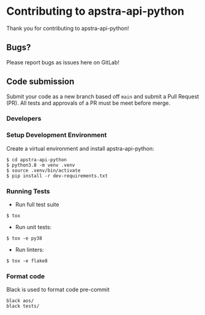 # Contributing to apstra-api-python
Thank you for contributing to apstra-api-python!

## Bugs?
Please report bugs as issues here on GitLab! 

## Code submission
Submit your code as a new branch based off `main` and submit a Pull 
Request (PR). All tests and approvals of a PR must be meet before merge.

### Developers
### Setup Development Environment
Create a virtual environment and install apstra-api-python:
```
$ cd apstra-api-python
$ python3.8 -m venv .venv
$ source .venv/bin/activate
$ pip install -r dev-requirements.txt
```

### Running Tests
- Run full test suite
```
$ tox
```
 - Run unit tests:
```
$ tox -e py38
```
 - Run linters:
```
$ tox -e flake8
```

### Format code
Black is used to format code pre-commit
```
black aos/
black tests/
```

